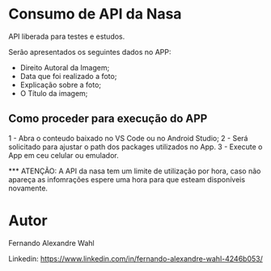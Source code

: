 # Consumo de API da Nasa

API liberada para testes e estudos.

  Serão apresentados os seguintes dados no APP:
		
   * Direito Autoral da Imagem;
   * Data que foi realizado a foto;
   * Explicação sobre a foto;
   * O Título da imagem;
		
  
## Como proceder para execução do APP
  
  1 - Abra o conteudo baixado no VS Code ou no Android Studio;
  2 - Será solicitado para ajustar o path dos packages utilizados no App.
  3 - Execute o App em ceu celular ou emulador.
	
*** ATENÇÃO: A API da nasa tem um limite de utilização por hora, caso não apareça as infomrações espere uma hora para que esteam disponíveis novamente.
	
# Autor

Fernando Alexandre Wahl

Linkedin: https://www.linkedin.com/in/fernando-alexandre-wahl-4246b053/
